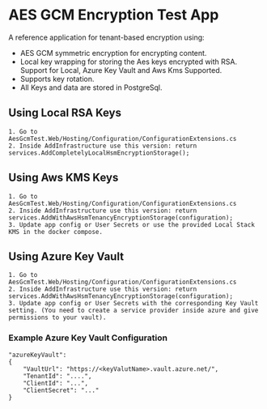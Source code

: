 # AES GCM Encryption Test App

A reference application for tenant-based encryption using:

- AES GCM symmetric encryption for encrypting content.
- Local key wrapping for storing the Aes keys encrypted with RSA. Support for Local, Azure Key Vault and Aws Kms Supported.
- Supports key rotation.
- All Keys and data are stored in PostgreSql.

## Using Local RSA Keys

    1. Go to AesGcmTest.Web/Hosting/Configuration/ConfigurationExtensions.cs
    2. Inside AddInfrastructure use this version: return services.AddCompletelyLocalHsmEncryptionStorage();

## Using Aws KMS Keys

    1. Go to AesGcmTest.Web/Hosting/Configuration/ConfigurationExtensions.cs
    2. Inside AddInfrastructure use this version: return services.AddWithAwsHsmTenancyEncryptionStorage(configuration);
    3. Update app config or User Secrets or use the provided Local Stack KMS in the docker compose.

## Using Azure Key Vault

    1. Go to AesGcmTest.Web/Hosting/Configuration/ConfigurationExtensions.cs
    2. Inside AddInfrastructure use this version: return services.AddWithAwsHsmTenancyEncryptionStorage(configuration);
    3. Update app config or User Secrets with the corresponding Key Vault setting. (You need to create a service provider inside azure and give permissions to your vault).

### Example Azure Key Vault Configuration

    "azureKeyVault": 
    {
        "VaultUrl": "https://<keyValutName>.vault.azure.net/",
        "TenantId": "....",
        "ClientId": "...",
        "ClientSecret": "..."
    }
